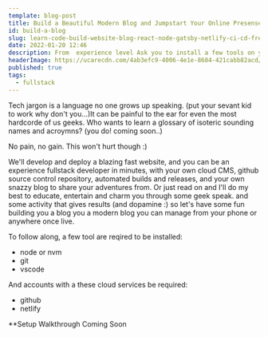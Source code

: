 ```yaml
---
template: blog-post
title: Build a Beautiful Modern Blog and Jumpstart Your Online Presense, Speed Up Your Learning and Your Websites - Demonstrate and Explain React, Node, DevOps, Netlify, CMS, Gatsby, Static Site Generators, HTML, CSS, JavaScript 
id: build-a-blog
slug: learn-code-build-website-blog-react-node-gatsby-netlify-ci-cd-free
date: 2022-01-20 12:46
description: From  experience level Ask you to install a few tools on your rig if you're following along.  got plenty of explanations and'll show 
headerImage: https://ucarecdn.com/4ab3efc9-4006-4e1e-8684-421cabb82acd/sendittelltheworld.png
published: true
tags: 
  - fullstack
---
```


Tech jargon is a language no one grows up speaking. (put your sevant kid to work why don't you...)It can be painful to the ear for even the most hardcorde of us geeks. Who wants to learn a glossary of isoteric sounding names and acroymns? (you do! coming soon..) 

No pain, no gain. This won't hurt though :)
 
We'll develop and deploy a blazing fast website, and you can be an experience fullstack developer in minutes, with your own cloud CMS, github source control repository, automated builds and releases, and your own snazzy blog to share your adventures from. Or just read on and I'll do my best to educate, entertain and charm you through some geek speak.  and some activity that gives results (and dopamine :) so let's have some fun building you a blog you a modern blog you can manage from your phone or anywhere once live.

To follow along, a few tool are reqired to be installed:

- node or nvm
- git
- vscode

And accounts with a these cloud services be required:

- github
- netlify

**Setup Walkthrough Coming Soon